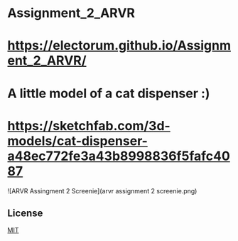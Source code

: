 # Assignment_2_ARVR

# https://electorum.github.io/Assignment_2_ARVR/

# A little model of a cat dispenser :)

# https://sketchfab.com/3d-models/cat-dispenser-a48ec772fe3a43b8998836f5fafc4087

![ARVR Assingment 2 Screenie](arvr assignment 2 screenie.png)

## License
[MIT](https://choosealicense.com/licenses/mit/)
